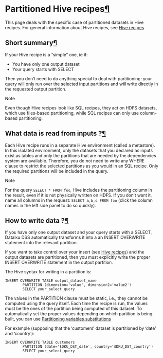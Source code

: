 Partitioned Hive recipes[¶](#partitioned-hive-recipes "Permalink to this heading")
==================================================================================


This page deals with the specific case of partitioned datasets in Hive recipes. For general information about Hive recipes, see [Hive recipes](../code_recipes/hive.html)



Short summary[¶](#short-summary "Permalink to this heading")
------------------------------------------------------------


If your Hive recipe is a “simple” one, ie if:


* You have only one output dataset
* Your query starts with SELECT


Then you don’t need to do anything special to deal with partitioning: your query will only run over the selected input partitions and will write directly in the requested output partition.



Note


Even though Hive recipes look like SQL recipes, they act on HDFS datasets, which use files\-based partitioning, while SQL recipes can only use column\-based partitioning.





What data is read from inputs ?[¶](#what-data-is-read-from-inputs "Permalink to this heading")
----------------------------------------------------------------------------------------------


Each Hive recipe runs in a separate Hive environment (called a metastore). In this isolated environment, only the datasets that you declared as inputs exist as tables and only the partitions that are needed by the dependencies system are available. Therefore, you do not need to write any WHERE clause to restrict the selected partitions as you would in an SQL recipe. Only the required partitions will be included in the query.



Note


For the query `SELECT * FROM foo`, Hive includes the partitioning column in the result,
even if it is not physically written on HDFS.
If you don’t want it, name all columns in the request: `SELECT a,b,c FROM foo` (click the column names in the left side panel to do so quickly).





How to write data ?[¶](#how-to-write-data "Permalink to this heading")
----------------------------------------------------------------------


If you have only one output dataset and your query starts with a SELECT, Dataiku DSS automatically transforms it into a an INSERT OVERWRITE statement into the relevant partition.


If you want to take control over your insert (see [Hive recipes](../code_recipes/hive.html)) and the output datasets are partitioned, then you must explicitly write the proper INSERT OVERWRITE statement in the output partition.


The Hive syntax for writing in a partition is:



```
INSERT OVERWRITE TABLE output_dataset_name
        PARTITION (dimension='value', dimension2='value2')
        SELECT your_select_query

```


The values in the PARTITION clause must be static, i.e., they cannot be computed using the query itself. Each time the recipe is run, the values must be the ones of the partition being computed of this dataset. To automatically set the proper values depending on which partition is being built, you can use [Partitioning variables substitutions](variables.html)


For example (supposing that the ‘customers’ dataset is partitioned by ‘date’ and ‘country’):



```
INSERT OVERWRITE TABLE customers
        PARTITION (date='$DKU_DST_date', country='$DKU_DST_country')
        SELECT your_select_query

```